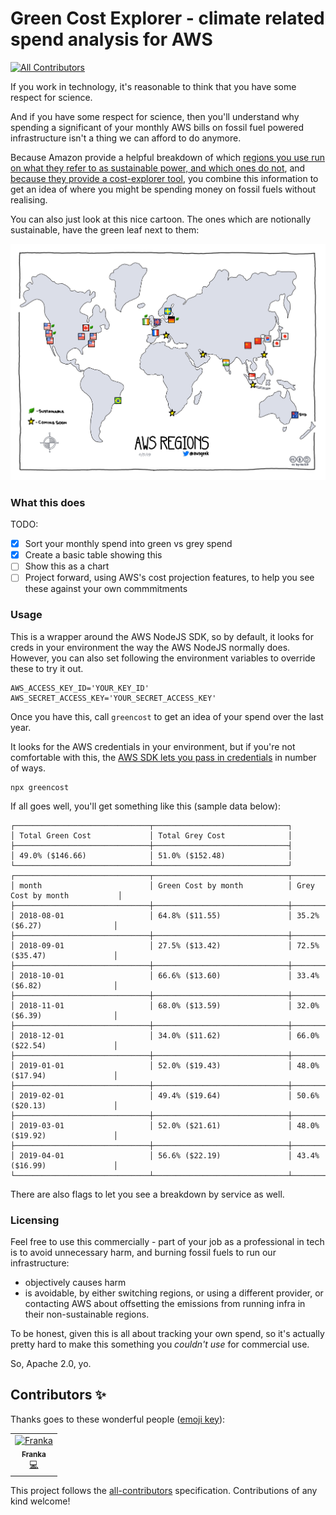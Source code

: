 # Green Cost Explorer - climate related spend analysis for AWS
[![All Contributors](https://img.shields.io/badge/all_contributors-1-orange.svg?style=flat-square)](#contributors)

If you work in technology, it's reasonable to think that you have some respect for science.

And if you have some respect for science, then you'll understand why spending a significant of your monthly AWS bills on fossil fuel powered infrastructure isn't a thing we can afford to do anymore.

Because Amazon provide a helpful breakdown of which [regions you use run on what they refer to as sustainable power, and which ones do not][1], and [because they provide a cost-explorer tool][2], you combine this information to get an idea of where you might be spending money on fossil fuels without realising.

[1]: https://aws.amazon.com/about-aws/sustainability/
[2]: https://docs.aws.amazon.com/AWSJavaScriptSDK/latest/AWS/CostExplorer.html#getCostAndUsage-property

You can also just look at this nice cartoon. The ones which are notionally sustainable, have the green leaf next to them:

![aws-geek-sustainable-regions](./AWS-Regions.png)

### What this does

TODO:

- [x] Sort your monthly spend into green vs grey spend
- [x] Create a basic table showing this
- [ ] Show this as a chart
- [ ] Project forward, using AWS's cost projection features, to help you see these against your own commmitments

### Usage

This is a wrapper around the AWS NodeJS SDK, so by default, it looks for creds in your environment the way the AWS NodeJS normally does. However, you can also set following the environment variables to override these to try it out.

```
AWS_ACCESS_KEY_ID='YOUR_KEY_ID'
AWS_SECRET_ACCESS_KEY='YOUR_SECRET_ACCESS_KEY'
```

Once you have this, call `greencost` to get an idea of your spend over the last year.

It looks for the AWS credentials in your environment, but if you're not comfortable with this, the [AWS SDK lets you pass in credentials][creds] in number of ways.

[creds]: https://docs.aws.amazon.com/sdk-for-javascript/v2/developer-guide/getting-started-nodejs.html

```
npx greencost
```

If all goes well, you'll get something like this (sample data below):

```
┌──────────────────────────────┬──────────────────────────────┐
│ Total Green Cost             │ Total Grey Cost              │
├──────────────────────────────┼──────────────────────────────┤
│ 49.0% ($146.66)              │ 51.0% ($152.48)              │
└──────────────────────────────┴──────────────────────────────┘
┌──────────────────────────────┬──────────────────────────────┬──────────────────────────────┐
│ month                        │ Green Cost by month          │ Grey Cost by month           │
├──────────────────────────────┼──────────────────────────────┼──────────────────────────────┤
│ 2018-08-01                   │ 64.8% ($11.55)               │ 35.2% ($6.27)                │
├──────────────────────────────┼──────────────────────────────┼──────────────────────────────┤
│ 2018-09-01                   │ 27.5% ($13.42)               │ 72.5% ($35.47)               │
├──────────────────────────────┼──────────────────────────────┼──────────────────────────────┤
│ 2018-10-01                   │ 66.6% ($13.60)               │ 33.4% ($6.82)                │
├──────────────────────────────┼──────────────────────────────┼──────────────────────────────┤
│ 2018-11-01                   │ 68.0% ($13.59)               │ 32.0% ($6.39)                │
├──────────────────────────────┼──────────────────────────────┼──────────────────────────────┤
│ 2018-12-01                   │ 34.0% ($11.62)               │ 66.0% ($22.54)               │
├──────────────────────────────┼──────────────────────────────┼──────────────────────────────┤
│ 2019-01-01                   │ 52.0% ($19.43)               │ 48.0% ($17.94)               │
├──────────────────────────────┼──────────────────────────────┼──────────────────────────────┤
│ 2019-02-01                   │ 49.4% ($19.64)               │ 50.6% ($20.13)               │
├──────────────────────────────┼──────────────────────────────┼──────────────────────────────┤
│ 2019-03-01                   │ 52.0% ($21.61)               │ 48.0% ($19.92)               │
├──────────────────────────────┼──────────────────────────────┼──────────────────────────────┤
│ 2019-04-01                   │ 56.6% ($22.19)               │ 43.4% ($16.99)               │
└──────────────────────────────┴──────────────────────────────┴──────────────────────────────┘
```

There are also flags to let you see a breakdown by service as well.


### Licensing

Feel free to use this commercially - part of your job as a professional in tech is to avoid unnecessary harm, and burning fossil fuels to run our infrastructure:

- objectively causes harm
- is avoidable, by either switching regions, or using a different provider, or contacting AWS about offsetting the emissions from running infra in their non-sustainable regions.

To be honest, given this is all about tracking your own spend, so it's actually pretty hard to make this something you _couldn't use_ for commercial use.

So, Apache 2.0, yo.

## Contributors ✨

Thanks goes to these wonderful people ([emoji key](https://allcontributors.org/docs/en/emoji-key)):

<!-- ALL-CONTRIBUTORS-LIST:START - Do not remove or modify this section -->
<!-- prettier-ignore -->
<table>
  <tr>
    <td align="center"><a href="https://franka.tech"><img src="https://avatars3.githubusercontent.com/u/2796920?v=4" width="100px;" alt="Franka"/><br /><sub><b>Franka</b></sub></a><br /><a href="https://github.com/thegreenwebfoundation/green-cost-explorer/commits?author=vsmart" title="Code">💻</a></td>
  </tr>
</table>

<!-- ALL-CONTRIBUTORS-LIST:END -->

This project follows the [all-contributors](https://github.com/all-contributors/all-contributors) specification. Contributions of any kind welcome!
